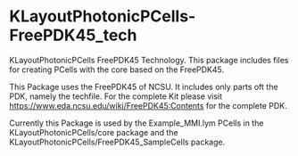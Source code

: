 # KLayoutPhotonicPCells-FreePDK45_tech
KLayoutPhotonicPCells FreePDK45 Technology. This package includes files for creating PCells with the core based on the FreePDK45.

This Package uses the FreePDK45 of NCSU. It includes only parts oft the PDK, namely the techfile. For the complete Kit please visit https://www.eda.ncsu.edu/wiki/FreePDK45:Contents for the complete PDK.

Currently this Package is used by the Example_MMI.lym PCells in the KLayoutPhotonicPCells/core package and the KLayoutPhotonicPCells/FreePDK45_SampleCells package.
